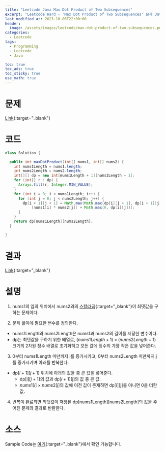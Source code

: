 ```yaml
---
title: "Leetcode Java Max Dot Product of Two Subsequences"
excerpt: "Leetcode Hard - 'Max Dot Product of Two Subsequences' 문제 Java 풀이"
last_modified_at: 2023-10-06T22:00:00
header:
  image: /assets/images/leetcode/max-dot-product-of-two-subsequences.png
categories:
  - Leetcode
tags:
  - Programming
  - Leetcode
  - Java

toc: true
toc_ads: true
toc_sticky: true
use_math: true
---
```

# 문제
[Link](https://leetcode.com/problems/max-dot-product-of-two-subsequences){:target="_blank"}

# 코드
```java
class Solution {

  public int maxDotProduct(int[] nums1, int[] nums2) {
    int nums1Length = nums1.length;
    int nums2Length = nums2.length;
    int[][] dp = new int[nums1Length + 1][nums2Length + 1];
    for (int[] r : dp) {
      Arrays.fill(r, Integer.MIN_VALUE);
    }
    for (int i = 0; i < nums1Length; i++) {
      for (int j = 0; j < nums2Length; j++) {
        dp[i + 1][j + 1] = Math.max(Math.max(dp[i][j + 1], dp[i + 1][j]),
            (nums1[i] * nums2[j]) + Math.max(0, dp[i][j]));
      }
    }
    return dp[nums1Length][nums2Length];
  }

}
```

# 결과
[Link](https://leetcode.com/problems/max-dot-product-of-two-subsequences/submissions/1070142738/){:target="_blank"}

# 설명
1. nums1의 임의 위치에서 nums2와의 [스칼라곱](https://en.wikipedia.org/wiki/Dot_product){:target="_blank"}이 최댓값을 구하는 문제이다.

2. 문제 풀이에 필요한 변수를 정의한다.
- nums1Length와 nums2Length은 nums1과 nums2의 길이를 저장한 변수이다.
- dp는 최댓값을 구하기 위한 배열로, $(nums1Length + 1) \times (nums2Length + 1)$ 크기의 2차원 정수 배열로 초기화하고 모든 값에 정수의 가장 작은 값을 넣어준다.

3. 0부터 nums1Length 미만까지 i를 증가시키고, 0부터 nums2Length 미만까지 j를 증가시키며 아래를 반복한다.
- dp[$i + 1$][$j + 1$] 위치에 아래의 값들 중 큰 값을 넣어준다.
  - dp[i][$j + 1$]의 값과 dp[$i + 1$][j]의 값 중 큰 값.
  - $nums1[i] \times nums2[j]$의 값에 이전 값이 존재하면 dp[i][j]를 아니면 0을 더한 값.

4. 반복이 완료되면 최댓값이 저장된 dp[nums1Length][nums2Length]의 값을 주어진 문제의 결과로 반환한다.

# 소스
Sample Code는 [여기](https://github.com/GracefulSoul/leetcode/blob/master/src/main/java/gracefulsoul/problems/MaxDotProductOfTwoSubsequences.java){:target="_blank"}에서 확인 가능합니다.